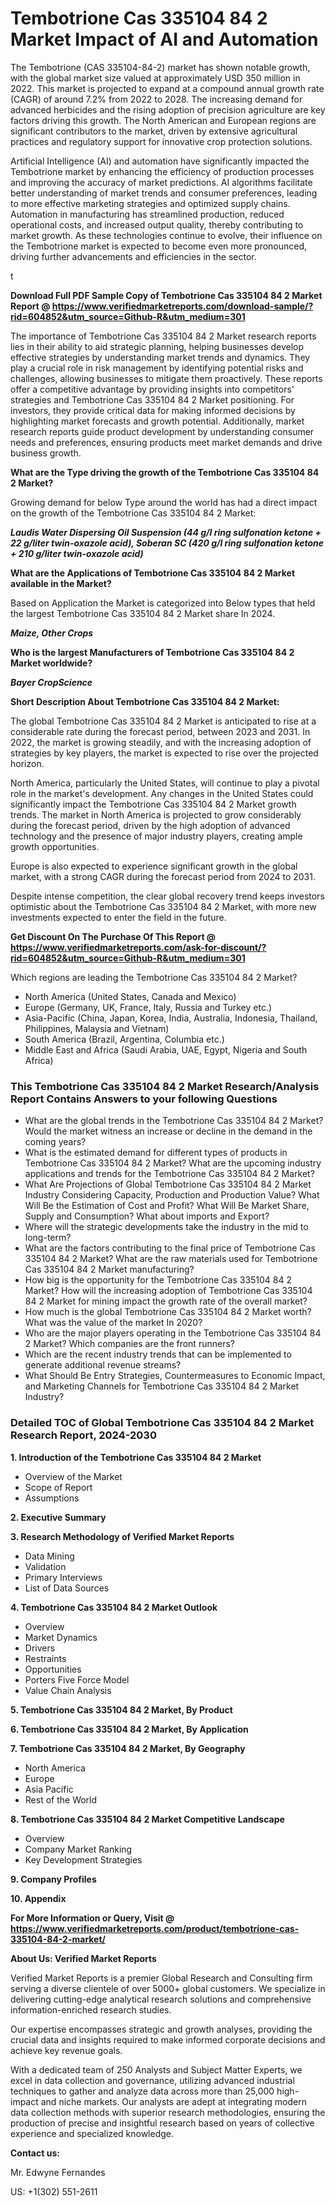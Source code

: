 <meta name="title" content="Global  Tembotrione Cas 335104 84 2 Market Impact of AI and Automation"><meta name="description" content="  The Tembotrione (CAS 335104-84-2) market has shown notable growth, with the global market size valued at approximately USD 350 million in 2022. This market is projec"><meta name="title" content=" Tembotrione Cas 335104 84 2 Market Size, Share, Scope, Trends, Growth, Opportunities, Analysis, Forecast"> <h1>Tembotrione Cas 335104 84 2 Market Impact of AI and Automation</h1> <p>The Tembotrione (CAS 335104-84-2) market has shown notable growth, with the global market size valued at approximately USD 350 million in 2022. This market is projected to expand at a compound annual growth rate (CAGR) of around 7.2% from 2022 to 2028. The increasing demand for advanced herbicides and the rising adoption of precision agriculture are key factors driving this growth. The North American and European regions are significant contributors to the market, driven by extensive agricultural practices and regulatory support for innovative crop protection solutions.</p> <p>Artificial Intelligence (AI) and automation have significantly impacted the Tembotrione market by enhancing the efficiency of production processes and improving the accuracy of market predictions. AI algorithms facilitate better understanding of market trends and consumer preferences, leading to more effective marketing strategies and optimized supply chains. Automation in manufacturing has streamlined production, reduced operational costs, and increased output quality, thereby contributing to market growth. As these technologies continue to evolve, their influence on the Tembotrione market is expected to become even more pronounced, driving further advancements and efficiencies in the sector.</p> t</p><p id="" class=""><strong>Download Full PDF Sample Copy of Tembotrione Cas 335104 84 2 Market Report @ <a href="https://www.verifiedmarketreports.com/download-sample/?rid=604852&utm_source=Github-R&utm_medium=301" target="_blank">https://www.verifiedmarketreports.com/download-sample/?rid=604852&utm_source=Github-R&utm_medium=301</a></strong></p><p>The importance of&nbsp;Tembotrione Cas 335104 84 2 Market research reports lies in their ability to aid strategic planning, helping businesses develop effective strategies by understanding market trends and dynamics. They play a crucial role in risk management by identifying potential risks and challenges, allowing businesses to mitigate them proactively. These reports offer a competitive advantage by providing insights into competitors' strategies and Tembotrione Cas 335104 84 2 Market positioning. For investors, they provide critical data for making informed decisions by highlighting market forecasts and growth potential. Additionally, market research reports guide product development by understanding consumer needs and preferences, ensuring products meet market demands and drive business growth.</p><p><strong>What are the&nbsp;Type driving the growth of the Tembotrione Cas 335104 84 2 Market?</strong></p><p id="" class="">Growing demand for below Type around the world has had a direct impact on the growth of the Tembotrione Cas 335104 84 2 Market:</p><em><strong>Laudis Water Dispersing Oil Suspension (44 g/l ring sulfonation ketone + 22 g/liter twin-oxazole acid), Soberan SC (420 g/l ring sulfonation ketone + 210 g/liter twin-oxazole acid)</strong></em></p><strong>What are the&nbsp;Applications&nbsp;of Tembotrione Cas 335104 84 2 Market available in the Market?</strong></p><p id="" class="">Based on Application the Market is categorized into Below types that held the largest Tembotrione Cas 335104 84 2 Market share In 2024.</p><em><strong>Maize, Other Crops</strong></em></p><strong>Who is the largest Manufacturers of Tembotrione Cas 335104 84 2 Market worldwide?</strong></p><p><em><strong>Bayer CropScience</strong></em></p><p id="" class=""><strong>Short Description About Tembotrione Cas 335104 84 2 Market:</strong></p><p>The global Tembotrione Cas 335104 84 2 Market is anticipated to rise at a considerable rate during the forecast period, between 2023 and 2031. In 2022, the market is growing steadily, and with the increasing adoption of strategies by key players, the market is expected to rise over the projected horizon.</p><p>North America, particularly the United States, will continue to play a pivotal role in the market's development. Any changes in the United States could significantly impact the Tembotrione Cas 335104 84 2 Market growth trends. The market in North America is projected to grow considerably during the forecast period, driven by the high adoption of advanced technology and the presence of major industry players, creating ample growth opportunities.</p><p>Europe is also expected to experience significant growth in the global market, with a strong CAGR during the forecast period from 2024 to 2031.</p><p>Despite intense competition, the clear global recovery trend keeps investors optimistic about the Tembotrione Cas 335104 84 2 Market, with more new investments expected to enter the field in the future.</p><p id="" class=""><strong>Get Discount On The Purchase Of This Report @ <a href="https://www.verifiedmarketreports.com/ask-for-discount/?rid=604852&utm_source=Github-R&utm_medium=301" target="_blank">https://www.verifiedmarketreports.com/ask-for-discount/?rid=604852&utm_source=Github-R&utm_medium=301</a></strong></p>Which regions are leading the Tembotrione Cas 335104 84 2 Market?</p><ul><li>North America (United States, Canada and Mexico)</li><li>Europe (Germany, UK, France, Italy, Russia and Turkey etc.)</li><li>Asia-Pacific (China, Japan, Korea, India, Australia, Indonesia, Thailand, Philippines, Malaysia and Vietnam)</li><li>South America (Brazil, Argentina, Columbia etc.)</li><li>Middle East and Africa (Saudi Arabia, UAE, Egypt, Nigeria and South Africa)</li></ul><h3 id="" class="">This Tembotrione Cas 335104 84 2 Market Research/Analysis Report Contains Answers to your following Questions</h3><ul><li>What are the global trends in the Tembotrione Cas 335104 84 2 Market? Would the market witness an increase or decline in the demand in the coming years?</li><li>What is the estimated demand for different types of products in Tembotrione Cas 335104 84 2 Market? What are the upcoming industry applications and trends for the Tembotrione Cas 335104 84 2 Market?</li><li>What Are Projections of Global Tembotrione Cas 335104 84 2 Market Industry Considering Capacity, Production and Production Value? What Will Be the Estimation of Cost and Profit? What Will Be Market Share, Supply and Consumption? What about imports and Export?</li><li>Where will the strategic developments take the industry in the mid to long-term?</li><li>What are the factors contributing to the final price of Tembotrione Cas 335104 84 2 Market? What are the raw materials used for Tembotrione Cas 335104 84 2 Market manufacturing?</li><li>How big is the opportunity for the Tembotrione Cas 335104 84 2 Market? How will the increasing adoption of Tembotrione Cas 335104 84 2 Market for mining impact the growth rate of the overall market?</li><li>How much is the global Tembotrione Cas 335104 84 2 Market worth? What was the value of the market In 2020?</li><li>Who are the major players operating in the Tembotrione Cas 335104 84 2 Market? Which companies are the front runners?</li><li>Which are the recent industry trends that can be implemented to generate additional revenue streams?</li><li>What Should Be Entry Strategies, Countermeasures to Economic Impact, and Marketing Channels for Tembotrione Cas 335104 84 2 Market Industry?</li></ul><h3 id="" class="">Detailed TOC of Global Tembotrione Cas 335104 84 2 Market Research Report, 2024-2030</h3><p id="" class=""><strong>1. Introduction of the Tembotrione Cas 335104 84 2 Market</strong></p><ul><li>Overview of the Market</li><li>Scope of Report</li><li>Assumptions</li></ul><p id="" class=""><strong>2. Executive Summary</strong></p><p id="" class=""><strong>3. Research Methodology of Verified Market Reports</strong></p><ul><li>Data Mining</li><li>Validation</li><li>Primary Interviews</li><li>List of Data Sources</li></ul><p id="" class=""><strong>4. Tembotrione Cas 335104 84 2 Market Outlook</strong></p><ul><li>Overview</li><li>Market Dynamics</li><li>Drivers</li><li>Restraints</li><li>Opportunities</li><li>Porters Five Force Model</li><li>Value Chain Analysis</li></ul><p id="" class=""><strong>5. Tembotrione Cas 335104 84 2 Market, By Product</strong></p><p id="" class=""><strong>6. Tembotrione Cas 335104 84 2 Market, By Application</strong></p><p id="" class=""><strong>7. Tembotrione Cas 335104 84 2 Market, By Geography</strong></p><ul><li>North America</li><li>Europe</li><li>Asia Pacific</li><li>Rest of the World</li></ul><p id="" class=""><strong>8. Tembotrione Cas 335104 84 2 Market Competitive Landscape</strong></p><ul><li>Overview</li><li>Company Market Ranking</li><li>Key Development Strategies</li></ul><p id="" class=""><strong>9. Company Profiles</strong></p><p id="" class=""><strong>10. Appendix</strong></p><p id="" class=""><strong>For More Information or Query, Visit @ <a href="https://www.verifiedmarketreports.com/product/tembotrione-cas-335104-84-2-market/" target="_blank">https://www.verifiedmarketreports.com/product/tembotrione-cas-335104-84-2-market/</a></strong></p><p id="" class=""><strong>About Us: Verified Market Reports</strong></p><p id="" class="">Verified Market Reports is a premier Global Research and Consulting firm serving a diverse clientele of over 5000+ global customers. We specialize in delivering cutting-edge analytical research solutions and comprehensive information-enriched research studies.</p><p id="" class="">Our expertise encompasses strategic and growth analyses, providing the crucial data and insights required to make informed corporate decisions and achieve key revenue goals.</p><p id="" class="">With a dedicated team of 250 Analysts and Subject Matter Experts, we excel in data collection and governance, utilizing advanced industrial techniques to gather and analyze data across more than 25,000 high-impact and niche markets. Our analysts are adept at integrating modern data collection methods with superior research methodologies, ensuring the production of precise and insightful research based on years of collective experience and specialized knowledge.</p><p id="" class=""><strong>Contact us:</strong></p><p id="" class="">Mr. Edwyne Fernandes</p><p id="" class="">US: +1(302) 551-2611</p>